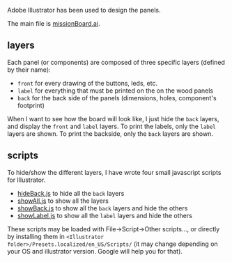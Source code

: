 Adobe Illustrator has been used to design the panels.

The main file is [missionBoard.ai](../design/missionBoard.ai).

## layers

Each panel (or components) are composed of three specific layers (defined by their name):
- `front` for every drawing of the buttons, leds, etc.
- `label` for everything that must be printed on the on the wood panels
- `back` for the back side of the panels (dimensions, holes, component's footprint)

When I want to see how the board will look like, I just hide the `back` layers, and display the `front` and `label` layers.
To print the labels, only the `label` layers are shown. To print the backside, only the `back` layers are shown.


## scripts
To hide/show the different layers, I have wrote four small javascript scripts for Illustrator.
- [hideBack.js](../design/hideBack.js) to hide all the `back` layers
- [showAll.js](../design/showAll.js) to show all the layers
- [showBack.js](../design/showBack.js) to show all the `back` layers and hide the others
- [showLabel.js](../design/showLabel.js) to show all the `label` layers and hide the others

These scripts may be loaded with File->Script->Other scripts..., or directly by installing them in `<Illustrator folder>/Presets.localized/en_US/Scripts/` (it may change depending on your OS and illustrator version. Google will help you for that).
